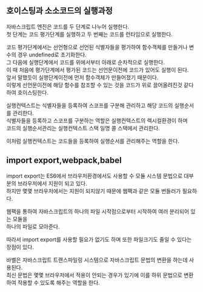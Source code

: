 ## 호이스팅과 소소코드의 실행과정

자바스크립트 엔진은 코드를 두 단계로 나누어 실행한다.  
첫 단계는 코드 평가단계를 실행하고 두 번째는 코드를 런타임으로 실행한다.

코드 평가단계에서는 선언형으로 선언된 식별자들을 평가하여 함수객체를 만들거나 변수의 경우 undefined로 초기화한다.  
그 다음에 실행단계에서 코드를 위에서부터 아래로 순차적으로 실행한다.  
이 때 처음에 평가단계에서 평가된 코드는 선언문이전에 코드가 있어도 실행이 된다.  
앞서 말했듯이 실행단계이전에 먼저 함수객체가 만들어졌기 때문이다.  
이렇게 선언문이전에 해당 함수를 참조할 수 있는 것을 코드가 위로 끌어올려진것 같다하여 호이스팅한다.

실행컨텍스트는 식별자들을 등록하여 스코프를 구분해 관리하고 해당 코드의 실행순서를 관리한다.  
식별자들을 등록하고 스코프를 구분하는 역할은 실행컨텍스트의 렉시컬환경이 하며  
코드의 실행순서관리는 실행컨텍스트 스택 일명 콜 스택에서 관리한다.

이처럼 실행컨텍스트는 코드들을 등록하여 실행순서를 관리해주는 역할을 한다.

## import export,webpack,babel

import export는 ES6에서 브라우저환경에서도 사용할 수 모듈 시스템 문법으로 대부분의 브라우저에서 지원이 되고 있다.  
하지만 몇몇 브라우저에서는 지원이 되지않기 때문에 웹팩과 같은 모듈 번들러가 필요하다.

웹팩을 통하여 자바스크립트의 하나의 파일 시작점으로부터 시작하여 여러 분리되어 있는 모듈을  
하나의 파일로 모아준다.

따라서 import export를 사용할 필요가 없기도 하며 또한 파일크기도 줄일 수 있다는 장점이 있다.

바벨은 자바스크립트 트랜스파일링 시스템으로 자바스크립트 문법의 변환을 하는데 사용된다.  
최신 문법은 몇몇 브라우저에서 적용이 안되는 경우가 있기에 이를 하위 문법으로 변환하여 작용할 수 있도록 해주는 역할을 한다.
